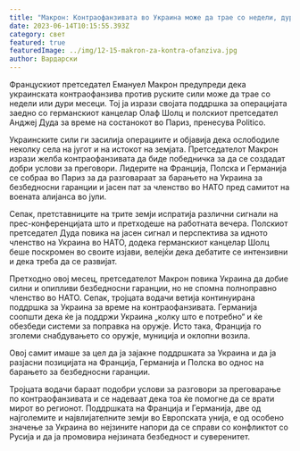 ```yaml
---
title: "Макрон: Контраофанзивата во Украина може да трае со недели, дури и месеци"
date: 2023-06-14T10:15:55.393Z
category: свет
featured: true
featuredImage: ../img/12-15-makron-za-kontra-ofanziva.jpg
author: Вардарски
---
```

Францускиот претседател Емануел Макрон предупреди дека украинската контраофанзива против руските сили може да трае со недели или дури месеци. Тој ја изрази својата поддршка за операцијата заедно со германскиот канцелар Олаф Шолц и полскиот претседател Анджеј Дуда за време на состанокот во Париз, пренесува Politico.

Украинските сили ги засилија операциите и објавија дека ослободиле неколку села на југот и на истокот на земјата. Претседателот Макрон изрази желба контраофанзивата да биде победничка за да се создадат добри услови за преговори. Лидерите на Франција, Полска и Германија се собраа во Париз за да разговараат за барањето на Украина за безбедносни гаранции и јасен пат за членство во НАТО пред самитот на воената алијанса во јули.

Сепак, претставниците на трите земји испратија различни сигнали на прес-конференцијата што и претходеше на работната вечера. Полскиот претседател Дуда повика на јасен сигнал и перспектива за идното членство на Украина во НАТО, додека германскиот канцелар Шолц беше поскромен во своите изјави, велејќи дека дебатите се интензивни и дека треба да се развијат.

Претходно овој месец, претседателот Макрон повика Украина да добие силни и опипливи безбедносни гаранции, но не спомна полноправно членство во НАТО. Сепак, тројцата водачи ветија континуирана поддршка за Украина за време на контраофанзивата. Германија соопшти дека ќе ја поддржи Украина „колку што е потребно“ и ќе обезбеди системи за поправка на оружје. Исто така, Франција го зголеми снабдувањето со оружје, муниција и оклопни возила.

Овој самит имаше за цел да ја зајакне поддршката за Украина и да ја разјасни позицијата на Франција, Германија и Полска во однос на барањето за безбедносни гаранции.

Тројцата водачи бараат подобри услови за разговори за преговарање по контраофанзивата и се надеваат дека тоа ќе помогне да се врати мирот во регионот. Поддршката на Франција и Германија, две од најголемите и највлијателните земји во Европската унија, е од особено значење за Украина во нејзините напори да се справи со конфликтот со Русија и да ја промовира нејзината безбедност и суверенитет.